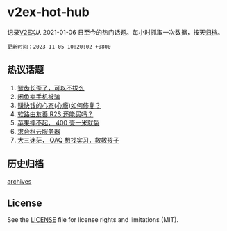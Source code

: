 # v2ex-hot-hub

 记录[V2EX](https://www.v2ex.com/)从 2021-01-06 日至今的热门话题。每小时抓取一次数据，按天[归档](archives)。

`更新时间：2023-11-05 10:20:02 +0800`

## 热议话题

1. [智齿长歪了，可以不拔么](https://www.v2ex.com/t/988605)
1. [闲鱼卖手机被骗](https://www.v2ex.com/t/988544)
1. [赚快钱的心态(心瘾)如何修复？](https://www.v2ex.com/t/988543)
1. [软路由友善 R2S 还能买吗？](https://www.v2ex.com/t/988591)
1. [苹果摔不起， 400 壳一米就裂](https://www.v2ex.com/t/988551)
1. [求合租云服务器](https://www.v2ex.com/t/988530)
1. [大三迷茫， QAQ 想找实习，救救孩子](https://www.v2ex.com/t/988547)

## 历史归档

[archives](archives)

## License

See the [LICENSE](LICENSE) file for license rights and limitations (MIT).
